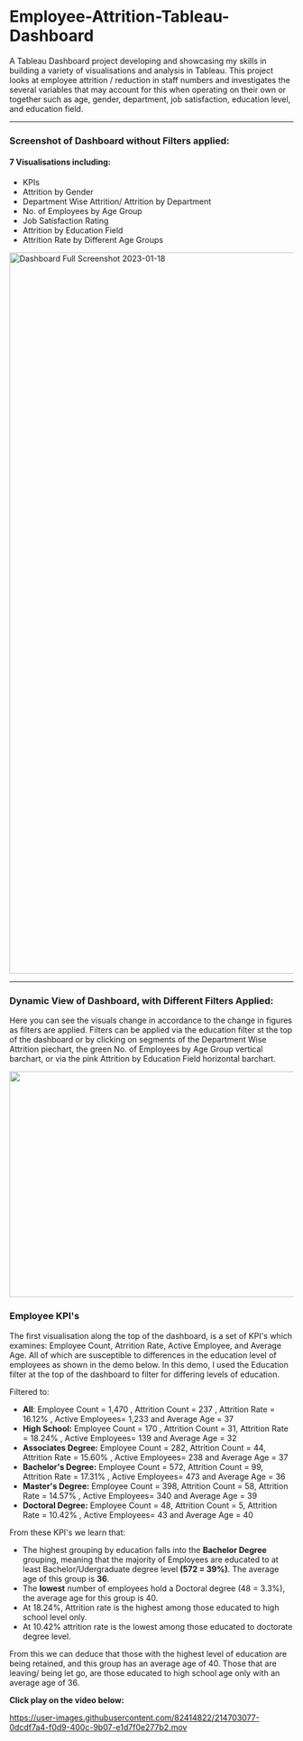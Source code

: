 # Employee-Attrition-Tableau-Dashboard
A Tableau Dashboard project developing and showcasing my skills in building a variety of visualisations and analysis in Tableau. 
This project looks at employee attrition / reduction in staff numbers and investigates the several variables that may account for this when operating on their own or together such as age, gender, department, job satisfaction, education level, and education field. 



---




### Screenshot of Dashboard without Filters applied:
#### 7 Visualisations including:
- KPIs
- Attrition by Gender
- Department Wise Attrition/ Attrition by Department
- No. of Employees by Age Group
- Job Satisfaction Rating
- Attrition by Education Field
- Attrition Rate by Different Age Groups

<img width="1277" alt="Dashboard Full Screenshot 2023-01-18 " src="https://user-images.githubusercontent.com/82414822/213273781-2d66b364-ca82-4bf5-ac85-0059733fc9aa.png">


---



### Dynamic View of Dashboard, with Different Filters Applied:

Here you can see the visuals change in accordance to the change in figures as filters are applied.
Filters can be applied via the education filter st the top of the dashboard or by clicking on segments of the Department Wise Attrition piechart, the green  No. of Employees by Age Group vertical barchart, or via the pink Attrition by Education Field horizontal barchart.


<a href="https://github.com/MarshaC713/Employee-Attrition-Tableau-Dashboard">
<img src="https://media.giphy.com/media/5Q4h5wS4dDmvDeQJsS/giphy.gif" width="600" height="400"/></a>


### Employee KPI's

The first visualisation along the top of the dashboard, is a set of KPI's which examines: Employee Count, Atrrition Rate, Active Employee, and Average Age. All of which are susceptible to differences in the education level of employees as shown in the demo below.  In this demo, I used the Education filter at the top of the dashboard to filter for differing levels of education.

Filtered to:
- **All**: Employee Count = 1,470 , Attrition Count = 237 , Attrition Rate = 16.12% , Active Employees= 1,233 and Average Age = 37
- **High School:**  Employee Count = 170 , Attrition Count = 31, Attrition Rate = 18.24% , Active Employees= 139 and Average Age = 32
- **Associates Degree:**  Employee Count = 282, Attrition Count = 44, Attrition Rate = 15.60% , Active Employees= 238 and Average Age = 37
- **Bachelor's Degree:**  Employee Count = 572, Attrition Count = 99, Attrition Rate = 17.31% , Active Employees= 473 and Average Age = 36
- **Master's Degree:**  Employee Count = 398, Attrition Count = 58, Attrition Rate = 14.57% , Active Employees= 340 and Average Age = 39
- **Doctoral Degree:**  Employee Count = 48, Attrition Count = 5, Attrition Rate = 10.42% , Active Employees= 43 and Average Age = 40

From these KPI's we learn that: 
- The highest grouping by education falls into the **Bachelor Degree** grouping, meaning that the majority of Employees are educated to at least Bachelor/Udergraduate degree level **(572 = 39%)**. The average age of this group is **36**.
- The **lowest** number of employees hold a Doctoral degree (48 = 3.3%), the average age for this group is 40.
- At 18.24%, Attrition rate is the highest among those educated to high school level only. 
- At 10.42% attrition rate is the lowest among those educated to doctorate degree level.

From this we can deduce that those with the highest level of education are being retained, and this group has an average age of 40. Those that are leaving/ being let go, are those educated to high school age only with an average age of 36.

**Click play on the video below:**

https://user-images.githubusercontent.com/82414822/214703077-0dcdf7a4-f0d9-400c-9b07-e1d7f0e277b2.mov


### 


